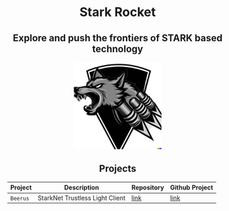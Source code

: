 <div align="center">
    <h1>Stark Rocket</h1>
    <h2>Explore and push the frontiers of STARK based technology</h2>
    <img src="resources/img/logo_no_bg.png" height="200" width="200">
<div align="center">

## Projects

| Project  | Description                     | Repository                                     | Github Project                                          |
| -------- | ------------------------------- | ---------------------------------------------- | ------------------------------------------------------- |
| `Beerus` | StarkNet Trustless Light Client | [link](https://github.com/stark-rocket/beerus) | [link](https://github.com/orgs/stark-rocket/projects/1) |
